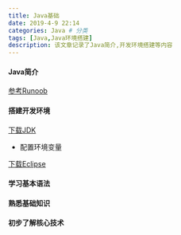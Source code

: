 ```yaml
---
title: Java基础
date: 2019-4-9 22:14
categories: Java # 分类
tags: [Java,Java环境搭建]
description: 该文章记录了Java简介,开发环境搭建等内容
---
```


#### Java简介
[参考Runoob](https://www.runoob.com/java/java-intro.html)
#### 搭建开发环境
[下载JDK](https://www.oracle.com/technetwork/java/javase/downloads/index.html)
- 配置环境变量

[下载Eclipse](https://www.eclipse.org/downloads/)
#### 学习基本语法
#### 熟悉基础知识
#### 初步了解核心技术